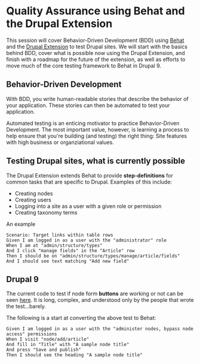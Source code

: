 # Quality Assurance using Behat and the Drupal Extension

This session will cover Behavior-Driven Development (BDD) using
[Behat](http://behat.org) and the
[Drupal Extension](http://drupal.org/project/drupalextension) to test
Drupal sites. We will start with the basics behind BDD, cover what is
possible now using the Drupal Extension, and finish with a roadmap for
the future of the extension, as well as efforts to move much of the
core testing framework to Behat in Drupal 9.

## Behavior-Driven Development

With BDD, you write human-readable stories that describe the behavior
of your application. These stories can then be automated to test
your application.

Automated testing is an enticing motivator to practice Behavior-Driven Development.
The most important value, however, is learning a process to help
ensure that you're building (and testing) the right thing: Site features
with high business or organziational values.

## Testing Drupal sites, what is currently possible

The Drupal Extension extends Behat to provide **step-definitions** for
common tasks that are specific to Drupal. Examples of this include:

 * Creating nodes
 * Creating users
 * Logging into a site as a user with a given role or permission
 * Creating taxonomy terms

An example

    Scenario: Target links within table rows
    Given I am logged in as a user with the "administrator" role
    When I am at "admin/structure/types"
    And I click "manage fields" in the "Article" row
    Then I should be on "admin/structure/types/manage/article/fields"
    And I should see text matching "Add new field"

## Drupal 9

The current code to test if node form **buttons** are working or not
can be seen
[here](http://drupalcode.org/project/drupal.git/blob/refs/heads/8.x:/core/modules/node/lib/Drupal/node/Tests/NodeFormButtonsTest.php#l41). It
is long, complex, and understood only by the people that wrote the
test...barely.

The following is a start at converting the above test to Behat:

    Given I am logged in as a user with the "administer nodes, bypass node access" permissions
    When I visit "node/add/article"
    And fill in "Title" with "A sample node title"
    And press "Save and publish"
    Then I should see the heading "A sample node title"
